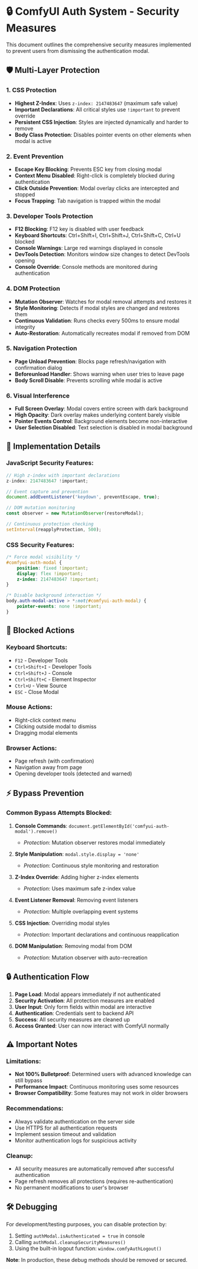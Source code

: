 # 🔒 ComfyUI Auth System - Security Measures

This document outlines the comprehensive security measures implemented to prevent users from dismissing the authentication modal.

## 🛡️ Multi-Layer Protection

### 1. **CSS Protection**
- **Highest Z-Index**: Uses `z-index: 2147483647` (maximum safe value)
- **Important Declarations**: All critical styles use `!important` to prevent override
- **Persistent CSS Injection**: Styles are injected dynamically and harder to remove
- **Body Class Protection**: Disables pointer events on other elements when modal is active

### 2. **Event Prevention**
- **Escape Key Blocking**: Prevents ESC key from closing modal
- **Context Menu Disabled**: Right-click is completely blocked during authentication
- **Click Outside Prevention**: Modal overlay clicks are intercepted and stopped
- **Focus Trapping**: Tab navigation is trapped within the modal

### 3. **Developer Tools Protection**
- **F12 Blocking**: F12 key is disabled with user feedback
- **Keyboard Shortcuts**: Ctrl+Shift+I, Ctrl+Shift+J, Ctrl+Shift+C, Ctrl+U blocked
- **Console Warnings**: Large red warnings displayed in console
- **DevTools Detection**: Monitors window size changes to detect DevTools opening
- **Console Override**: Console methods are monitored during authentication

### 4. **DOM Protection**
- **Mutation Observer**: Watches for modal removal attempts and restores it
- **Style Monitoring**: Detects if modal styles are changed and restores them
- **Continuous Validation**: Runs checks every 500ms to ensure modal integrity
- **Auto-Restoration**: Automatically recreates modal if removed from DOM

### 5. **Navigation Protection**
- **Page Unload Prevention**: Blocks page refresh/navigation with confirmation dialog
- **Beforeunload Handler**: Shows warning when user tries to leave page
- **Body Scroll Disable**: Prevents scrolling while modal is active

### 6. **Visual Interference**
- **Full Screen Overlay**: Modal covers entire screen with dark background
- **High Opacity**: Dark overlay makes underlying content barely visible
- **Pointer Events Control**: Background elements become non-interactive
- **User Selection Disabled**: Text selection is disabled in modal background

## 🔧 Implementation Details

### JavaScript Security Features:
```javascript
// High z-index with important declarations
z-index: 2147483647 !important;

// Event capture and prevention
document.addEventListener('keydown', preventEscape, true);

// DOM mutation monitoring
const observer = new MutationObserver(restoreModal);

// Continuous protection checking
setInterval(reapplyProtection, 500);
```

### CSS Security Features:
```css
/* Force modal visibility */
#comfyui-auth-modal {
    position: fixed !important;
    display: flex !important;
    z-index: 2147483647 !important;
}

/* Disable background interaction */
body.auth-modal-active > *:not(#comfyui-auth-modal) {
    pointer-events: none !important;
}
```

## 🚫 Blocked Actions

### Keyboard Shortcuts:
- `F12` - Developer Tools
- `Ctrl+Shift+I` - Developer Tools
- `Ctrl+Shift+J` - Console
- `Ctrl+Shift+C` - Element Inspector
- `Ctrl+U` - View Source
- `ESC` - Close Modal

### Mouse Actions:
- Right-click context menu
- Clicking outside modal to dismiss
- Dragging modal elements

### Browser Actions:
- Page refresh (with confirmation)
- Navigation away from page
- Opening developer tools (detected and warned)

## ⚡ Bypass Prevention

### Common Bypass Attempts Blocked:
1. **Console Commands**: `document.getElementById('comfyui-auth-modal').remove()`
   - *Protection*: Mutation observer restores modal immediately

2. **Style Manipulation**: `modal.style.display = 'none'`
   - *Protection*: Continuous style monitoring and restoration

3. **Z-Index Override**: Adding higher z-index elements
   - *Protection*: Uses maximum safe z-index value

4. **Event Listener Removal**: Removing event listeners
   - *Protection*: Multiple overlapping event systems

5. **CSS Injection**: Overriding modal styles
   - *Protection*: Important declarations and continuous reapplication

6. **DOM Manipulation**: Removing modal from DOM
   - *Protection*: Mutation observer with auto-recreation

## 🔒 Authentication Flow

1. **Page Load**: Modal appears immediately if not authenticated
2. **Security Activation**: All protection measures are enabled
3. **User Input**: Only form fields within modal are interactive
4. **Authentication**: Credentials sent to backend API
5. **Success**: All security measures are cleaned up
6. **Access Granted**: User can now interact with ComfyUI normally

## ⚠️ Important Notes

### Limitations:
- **Not 100% Bulletproof**: Determined users with advanced knowledge can still bypass
- **Performance Impact**: Continuous monitoring uses some resources
- **Browser Compatibility**: Some features may not work in older browsers

### Recommendations:
- Always validate authentication on the server side
- Use HTTPS for all authentication requests
- Implement session timeout and validation
- Monitor authentication logs for suspicious activity

### Cleanup:
- All security measures are automatically removed after successful authentication
- Page refresh removes all protections (requires re-authentication)
- No permanent modifications to user's browser

## 🛠️ Debugging

For development/testing purposes, you can disable protection by:
1. Setting `authModal.isAuthenticated = true` in console
2. Calling `authModal.cleanupSecurityMeasures()`
3. Using the built-in logout function: `window.comfyAuthLogout()`

**Note**: In production, these debug methods should be removed or secured.
